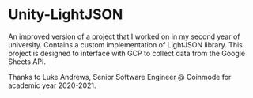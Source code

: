 # Unity-LightJSON
An improved version of a project that I worked on in my second year of university. Contains a custom implementation of LightJSON library. This project is designed to interface with GCP to collect data from the Google Sheets API. 

Thanks to Luke Andrews, Senior Software Engineer @ Coinmode for academic year 2020-2021.
